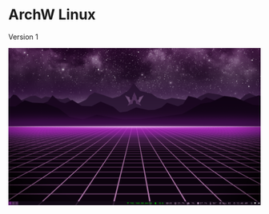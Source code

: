 # ArchW Linux
Version 1

![ArchW workspace](https://github.com/tarkh/archw/blob/assets/images/screenshots/archw-workspace.png)
